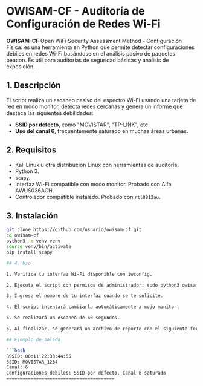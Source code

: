 # OWISAM-CF - Auditoría de Configuración de Redes Wi-Fi

**OWISAM-CF** Open WiFi Security Assessment Method - Configuración Física: es una herramienta en Python que permite detectar configuraciones débiles en redes Wi-Fi basándose en el análisis pasivo de paquetes beacon. Es útil para auditorías de seguridad básicas y análisis de exposición.

## 1. Descripción

El script realiza un escaneo pasivo del espectro Wi-Fi usando una tarjeta de red en modo monitor, detecta redes cercanas y genera un informe que destaca las siguientes debilidades:

- **SSID por defecto**, como "MOVISTAR", "TP-LINK", etc.
- **Uso del canal 6**, frecuentemente saturado en muchas áreas urbanas.

## 2. Requisitos

- Kali Linux u otra distribución Linux con herramientas de auditoría.
- Python 3.
- `scapy`.
- Interfaz Wi-Fi compatible con modo monitor. Probado con Alfa AWUS036ACH.
- Controlador compatible instalado. Probado con `rtl8812au`.

## 3. Instalación

```bash
git clone https://github.com/usuario/owisam-cf.git
cd owisam-cf
python3 -m venv venv
source venv/bin/activate
pip install scapy

## 4. Uso

1. Verifica tu interfaz Wi-Fi disponible con iwconfig.

2. Ejecuta el script con permisos de administrador: sudo python3 owisam_cf.py

3. Ingresa el nombre de tu interfaz cuando se te solicite.

4. El script intentará cambiarla automáticamente a modo monitor.

5. Se realizará un escaneo de 60 segundos.

6. Al finalizar, se generará un archivo de reporte con el siguiente formato: reporte_owisam_cf_YYYYMMDD_HHMMSS.txt

## Ejemplo de salida

```bash
BSSID: 00:11:22:33:44:55
SSID: MOVISTAR_1234
Canal: 6
Configuraciones débiles: SSID por defecto, Canal 6 saturado
========================================
